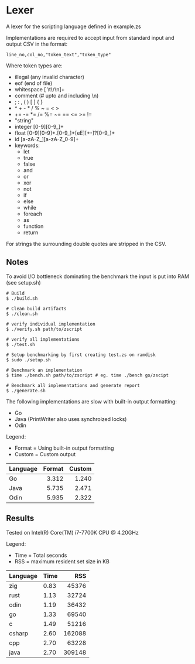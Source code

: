 # Lexer
A lexer for the scripting language defined in example.zs

Implementations are required to accept input from standard input and output CSV in the format:

```
line_no,col_no,"token_text","token_type"
```

Where token types are:
* illegal (any invalid character)
* eof (end of file)
* whitespace [ \t\r\n]+
* comment (# upto and including \n)
* ; : , ( ) [ ] { }
* ^ + - * / % ~ = < >
* += -= *= /= %= ~= == <= >= !=
* "string"
* integer [0-9][0-9_]+
* float [0-9][0-9]+.[0-9_]+[eE][+-]?[0-9_]+
* id [a-zA-Z_][a-zA-Z_0-9]+
* keywords:
  * let
  * true
  * false
  * and
  * or
  * xor
  * not
  * if
  * else
  * while
  * foreach
  * as
  * function
  * return

For strings the surrounding double quotes are stripped in the CSV.

## Notes
To avoid I/O bottleneck dominating the benchmark the input is put into RAM (see setup.sh)

```
# Build
$ ./build.sh

# Clean build artifacts
$ ./clean.sh

# verify individual implementation
$ ./verify.sh path/to/zscript

# verify all implementations
$ ./test.sh

# Setup benchmarking by first creating test.zs on ramdisk
$ sudo ./setup.sh

# Benchmark an implementation
$ time ./bench.sh path/to/zscript # eg. time ./bench go/zscipt

# Benchmark all implementations and generate report
$ ./generate.sh
```

The following implementations are slow with built-in output formatting:
* Go
* Java (PrintWriter also uses synchroized locks)
* Odin

Legend:
* Format = Using built-in output formatting
* Custom = Custom output

| Language | Format | Custom |
| -------- | -----: | -----: |
| Go       | 3.312  | 1.240  |
| Java     | 5.735  | 2.471  |
| Odin     | 5.935  | 2.322  |

## Results
Tested on Intel(R) Core(TM) i7-7700K CPU @ 4.20GHz

Legend:
* Time = Total seconds
* RSS = maximum resident set size in KB

| Language | Time | RSS    |
| -------- | ---- | -----: |
| zig      | 0.83 |  45376 |
| rust     | 1.13 |  32724 |
| odin     | 1.19 |  36432 |
| go       | 1.33 |  69540 |
| c        | 1.49 |  51216 |
| csharp   | 2.60 | 162088 |
| cpp      | 2.70 |  63228 |
| java     | 2.70 | 309148 |

